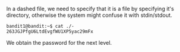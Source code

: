 In a dashed file, we need to specify that it is a file by specifying it's directory, otherwise the system might confuse it with stdin/stdout.

```
bandit1@bandit:~$ cat ./-
263JGJPfgU6LtdEvgfWU1XP5yac29mFx
```

We obtain the password for the next level.